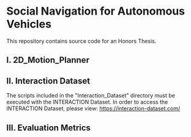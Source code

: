 # Social Navigation for Autonomous Vehicles
This repository contains source code for an Honors Thesis.

## I. 2D_Motion_Planner

## II. Interaction Dataset
The scripts included in the "Interaction_Dataset" directory must be executed with the INTERACTION Dataset. In order to access the INTERACTION Dataset, please view: https://interaction-dataset.com/ 

## III. Evaluation Metrics
